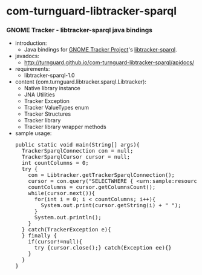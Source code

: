 com-turnguard-libtracker-sparql
===============================

<h3>GNOME Tracker - libtracker-sparql java bindings</h3>
<ul>
<li>introduction:
<ul>
<li>Java bindings for <a href="https://wiki.gnome.org/Projects/Tracker" target="_blank">GNOME Tracker Project</a>'s 
<a href="https://developer.gnome.org/libtracker-sparql/stable/" target="_blank">libtracker-sparql</a>.</li>
</ul>
</li>
<li>javadocs:
<ul>
<li><a href="http://turnguard.github.io/com-turnguard-libtracker-sparql/apidocs/" target="_blank">http://turnguard.github.io/com-turnguard-libtracker-sparql/apidocs/</a></li>
</ul>
</li>
<li>requirements:
<ul>
<li>libtracker-sparql-1.0</li>
</ul>
</li>
<li>content (com.turnguard.libtracker.sparql.Libtracker):
<ul>
<li>Native library instance</li>
<li>JNA Utilities</li>
<li>Tracker Exception</li>
<li>Tracker ValueTypes enum</li>
<li>Tracker Structures</li>
<li>Tracker library</li>
<li>Tracker library wrapper methods</li>
</ul>
</li>
<li>sample usage:<br/>
<pre>
public static void main(String[] args){
  TrackerSparqlConnection con = null;
  TrackerSparqlCursor cursor = null;
  int countColumns = 0;
  try {
    con = Libtracker.getTrackerSparqlConnection();
    cursor = con.query("SELECTWHERE { &lt;urn:sample:resource&gt; ?p ?o . }");
    countColumns = cursor.getColumnsCount();
    while(cursor.next()){
      for(int i = 0; i &lt; countColumns; i++){
        System.out.print(cursor.getString(i) + " ");
      }
      System.out.println();
    }
  } catch(TrackerException e){
  } finally {
    if(cursor!=null){
      try {cursor.close();} catch(Exception ee){}
    }
  }
}
</pre>
</li>
</ul>

